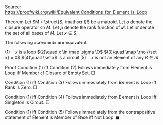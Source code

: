 # 

Source: https://proofwiki.org/wiki/Equivalent_Conditions_for_Element_is_Loop



Theorem
Let $M = \struct{S, \mathscr I}$ be a matroid.
Let $\sigma$ denote the closure operator on $M$.
Let $\rho$ denote the rank function of $M$.
Let $\mathscr B$ denote the set of all bases of $M$.
Let $x \in S$.

The following statements are equivalent:

$(1)\quad x$ is a loop
$(2)\quad x \in \map \sigma \O$
$(3)\quad \map \rho {\set x} = 0$
$(4)\quad \set x$ is a circuit
$(5)\quad x$ is not an element of any $B \in \mathscr B$


Proof
Condition $(1)$ iff Condition $(2)$
Follows immediately from Element is Loop iff Member of Closure of Empty Set.
$\Box$ 


Condition $(1)$ iff Condition $(3)$
Follows immediately from Element is Loop iff Rank is Zero.
$\Box$ 


Condition $(1)$ iff Condition $(4)$
Follows immediately from Element is Loop iff Singleton is Circuit.
$\Box$ 


Condition $(1)$ iff Condition $(5)$
Follows immediately from the contrapositive statement of Element is Member of Base iff Not Loop.
$\blacksquare$





